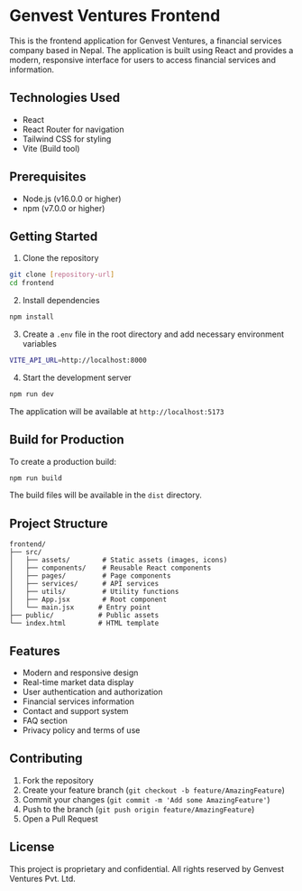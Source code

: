 # Genvest Ventures Frontend

This is the frontend application for Genvest Ventures, a financial services company based in Nepal. The application is built using React and provides a modern, responsive interface for users to access financial services and information.

## Technologies Used

- React
- React Router for navigation
- Tailwind CSS for styling
- Vite (Build tool)

## Prerequisites

- Node.js (v16.0.0 or higher)
- npm (v7.0.0 or higher)

## Getting Started

1. Clone the repository

```bash
git clone [repository-url]
cd frontend
```

2. Install dependencies

```bash
npm install
```

3. Create a `.env` file in the root directory and add necessary environment variables

```bash
VITE_API_URL=http://localhost:8000
```

4. Start the development server

```bash
npm run dev
```

The application will be available at `http://localhost:5173`

## Build for Production

To create a production build:

```bash
npm run build
```

The build files will be available in the `dist` directory.

## Project Structure

```
frontend/
├── src/
│   ├── assets/        # Static assets (images, icons)
│   ├── components/    # Reusable React components
│   ├── pages/         # Page components
│   ├── services/      # API services
│   ├── utils/         # Utility functions
│   ├── App.jsx        # Root component
│   └── main.jsx      # Entry point
├── public/           # Public assets
└── index.html        # HTML template
```

## Features

- Modern and responsive design
- Real-time market data display
- User authentication and authorization
- Financial services information
- Contact and support system
- FAQ section
- Privacy policy and terms of use

## Contributing

1. Fork the repository
2. Create your feature branch (`git checkout -b feature/AmazingFeature`)
3. Commit your changes (`git commit -m 'Add some AmazingFeature'`)
4. Push to the branch (`git push origin feature/AmazingFeature`)
5. Open a Pull Request

## License

This project is proprietary and confidential. All rights reserved by Genvest Ventures Pvt. Ltd.

